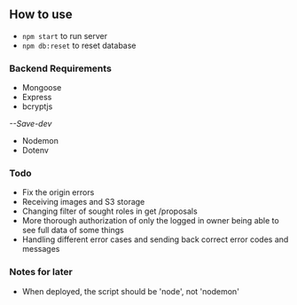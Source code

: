 ## How to use

- `npm start` to run server
- `npm db:reset` to reset database

### Backend Requirements

- Mongoose
- Express
- bcryptjs

_--Save-dev_

- Nodemon
- Dotenv

### Todo

- Fix the origin errors
- Receiving images and S3 storage
- Changing filter of sought roles in get /proposals
- More thorough authorization of only the logged in owner being able to see full data of some things
- Handling different error cases and sending back correct error codes and messages

### Notes for later

- When deployed, the script should be 'node', not 'nodemon'
